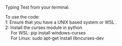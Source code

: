 Typing Test from your terminal. <br>

To use the code:<br>
1: Ensure that you have a UNIX based system or WSL .<br>
2: Install the curses module in python <br>
&emsp; For WSL: pip install windows-curses<br>
&emsp; For Linux: sudo apt-get install libncurses-dev<br>
